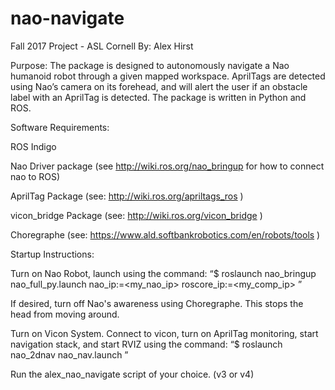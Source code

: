 # nao-navigate
Fall 2017 Project - ASL Cornell 
By: Alex Hirst 

Purpose: 
The package is designed to autonomously navigate a Nao humanoid robot through a given mapped workspace. AprilTags are detected using Nao’s camera on its forehead, and will alert the user if an obstacle label with an AprilTag is detected. The package is written in Python and ROS. 

Software Requirements: 

ROS Indigo

Nao Driver package (see http://wiki.ros.org/nao_bringup for how to connect nao to ROS)

AprilTag Package (see: http://wiki.ros.org/apriltags_ros )

vicon_bridge Package (see: http://wiki.ros.org/vicon_bridge )

Choregraphe (see: https://www.ald.softbankrobotics.com/en/robots/tools )


Startup Instructions: 

Turn on Nao Robot, launch using the command: “$ roslaunch nao_bringup nao_full_py.launch nao_ip:=<my_nao_ip> roscore_ip:=<my_comp_ip>  ”

If desired, turn off Nao's awareness using Choregraphe. This stops the head from moving around.

Turn on Vicon System. Connect to vicon, turn on AprilTag monitoring, start navigation stack, and start RVIZ using the command: “$ roslaunch nao_2dnav nao_nav.launch ”

Run the alex_nao_navigate script of your choice. (v3 or v4)
